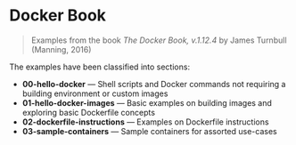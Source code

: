# Docker Book
> Examples from the book *The Docker Book, v.1.12.4* by James Turnbull (Manning, 2016)

The examples have been classified into sections:
+ **00-hello-docker** &mdash; Shell scripts and Docker commands not requiring a building environment or custom images
+ **01-hello-docker-images** &mdash; Basic examples on building images and exploring basic Dockerfile concepts
+ **02-dockerfile-instructions** &mdash; Examples on Dockerfile instructions
+ **03-sample-containers** &mdash; Sample containers for assorted use-cases
